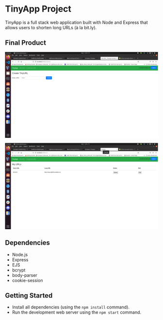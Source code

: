 # TinyApp Project

TinyApp is a full stack web application built with Node and Express that allows users to shorten long URLs (à la bit.ly).

## Final Product

!["screenshot description"](https://github.com/Smalhotra1996/tinyapp/blob/master/docs/Screenshot%20from%202021-09-05%20.png)

!["screenshot description"](https://github.com/Smalhotra1996/tinyapp/blob/master/docs/Screenshot%20from%202021-09-05.png)

## Dependencies

- Node.js
- Express
- EJS
- bcrypt
- body-parser
- cookie-session

## Getting Started

- Install all dependencies (using the `npm install` command).
- Run the development web server using the `npm start` command.
